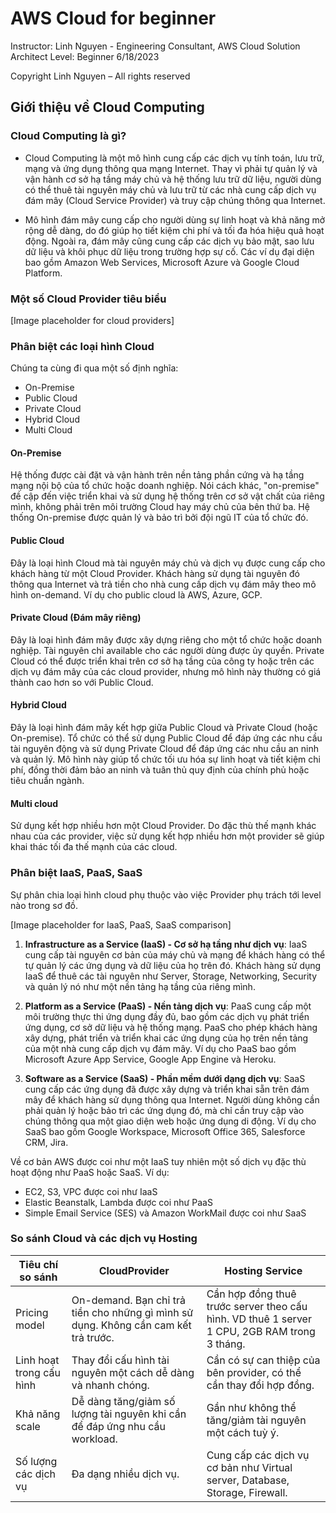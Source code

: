# AWS Cloud for beginner

Instructor: Linh Nguyen - Engineering Consultant, AWS Cloud Solution Architect
Level: Beginner
6/18/2023

Copyright Linh Nguyen – All rights reserved

## Giới thiệu về Cloud Computing

### Cloud Computing là gì?

- Cloud Computing là một mô hình cung cấp các dịch vụ tính toán, lưu trữ, mạng và ứng dụng thông qua mạng Internet. Thay vì phải tự quản lý và vận hành cơ sở hạ tầng máy chủ và hệ thống lưu trữ dữ liệu, người dùng có thể thuê tài nguyên máy chủ và lưu trữ từ các nhà cung cấp dịch vụ đám mây (Cloud Service Provider) và truy cập chúng thông qua Internet.

- Mô hình đám mây cung cấp cho người dùng sự linh hoạt và khả năng mở rộng dễ dàng, do đó giúp họ tiết kiệm chi phí và tối đa hóa hiệu quả hoạt động. Ngoài ra, đám mây cũng cung cấp các dịch vụ bảo mật, sao lưu dữ liệu và khôi phục dữ liệu trong trường hợp sự cố. Các ví dụ đại diện bao gồm Amazon Web Services, Microsoft Azure và Google Cloud Platform.

### Một số Cloud Provider tiêu biểu

[Image placeholder for cloud providers]

### Phân biệt các loại hình Cloud

Chúng ta cùng đi qua một số định nghĩa:
- On-Premise
- Public Cloud
- Private Cloud
- Hybrid Cloud
- Multi Cloud

#### On-Premise
Hệ thống được cài đặt và vận hành trên nền tảng phần cứng và hạ tầng mạng nội bộ của tổ chức hoặc doanh nghiệp. Nói cách khác, "on-premise" đề cập đến việc triển khai và sử dụng hệ thống trên cơ sở vật chất của riêng mình, không phải trên môi trường Cloud hay máy chủ của bên thứ ba. Hệ thống On-premise được quản lý và bảo trì bởi đội ngũ IT của tổ chức đó.

#### Public Cloud
Đây là loại hình Cloud mà tài nguyên máy chủ và dịch vụ được cung cấp cho khách hàng từ một Cloud Provider. Khách hàng sử dụng tài nguyên đó thông qua Internet và trả tiền cho nhà cung cấp dịch vụ đám mây theo mô hình on-demand. Ví dụ cho public cloud là AWS, Azure, GCP.

#### Private Cloud (Đám mây riêng)
Đây là loại hình đám mây được xây dựng riêng cho một tổ chức hoặc doanh nghiệp. Tài nguyên chỉ available cho các người dùng được ủy quyền. Private Cloud có thể được triển khai trên cơ sở hạ tầng của công ty hoặc trên các dịch vụ đám mây của các cloud provider, nhưng mô hình này thường có giá thành cao hơn so với Public Cloud.

#### Hybrid Cloud
Đây là loại hình đám mây kết hợp giữa Public Cloud và Private Cloud (hoặc On-premise). Tổ chức có thể sử dụng Public Cloud để đáp ứng các nhu cầu tài nguyên động và sử dụng Private Cloud để đáp ứng các nhu cầu an ninh và quản lý. Mô hình này giúp tổ chức tối ưu hóa sự linh hoạt và tiết kiệm chi phí, đồng thời đảm bảo an ninh và tuân thủ quy định của chính phủ hoặc tiêu chuẩn ngành.

#### Multi cloud
Sử dụng kết hợp nhiều hơn một Cloud Provider. Do đặc thù thế mạnh khác nhau của các provider, việc sử dụng kết hợp nhiều hơn một provider sẽ giúp khai thác tối đa thế mạnh của các cloud.

### Phân biệt IaaS, PaaS, SaaS

Sự phân chia loại hình cloud phụ thuộc vào việc Provider phụ trách tới level nào trong sơ đồ.

[Image placeholder for IaaS, PaaS, SaaS comparison]

1. **Infrastructure as a Service (IaaS) - Cơ sở hạ tầng như dịch vụ**: IaaS cung cấp tài nguyên cơ bản của máy chủ và mạng để khách hàng có thể tự quản lý các ứng dụng và dữ liệu của họ trên đó. Khách hàng sử dụng IaaS để thuê các tài nguyên như Server, Storage, Networking, Security và quản lý nó như một nền tảng hạ tầng của riêng mình.

2. **Platform as a Service (PaaS) - Nền tảng dịch vụ**: PaaS cung cấp một môi trường thực thi ứng dụng đầy đủ, bao gồm các dịch vụ phát triển ứng dụng, cơ sở dữ liệu và hệ thống mạng. PaaS cho phép khách hàng xây dựng, phát triển và triển khai các ứng dụng của họ trên nền tảng của một nhà cung cấp dịch vụ đám mây. Ví dụ cho PaaS bao gồm Microsoft Azure App Service, Google App Engine và Heroku.

3. **Software as a Service (SaaS) - Phần mềm dưới dạng dịch vụ**: SaaS cung cấp các ứng dụng đã được xây dựng và triển khai sẵn trên đám mây để khách hàng sử dụng thông qua Internet. Người dùng không cần phải quản lý hoặc bảo trì các ứng dụng đó, mà chỉ cần truy cập vào chúng thông qua một giao diện web hoặc ứng dụng di động. Ví dụ cho SaaS bao gồm Google Workspace, Microsoft Office 365, Salesforce CRM, Jira.

Về cơ bản AWS được coi như một IaaS tuy nhiên một số dịch vụ đặc thù hoạt động như PaaS hoặc SaaS. Ví dụ:
- EC2, S3, VPC được coi như IaaS
- Elastic Beanstalk, Lambda được coi như PaaS
- Simple Email Service (SES) và Amazon WorkMail được coi như SaaS

### So sánh Cloud và các dịch vụ Hosting

| Tiêu chí so sánh | CloudProvider | Hosting Service |
|-------------------|---------------|-----------------|
| Pricing model | On-demand. Bạn chỉ trả tiền cho những gì mình sử dụng. Không cần cam kết trả trước. | Cần hợp đồng thuê trước server theo cấu hình. VD thuê 1 server 1 CPU, 2GB RAM trong 3 tháng. |
| Linh hoạt trong cấu hình | Thay đổi cấu hình tài nguyên một cách dễ dàng và nhanh chóng. | Cần có sự can thiệp của bên provider, có thể cần thay đổi hợp đồng. |
| Khả năng scale | Dễ dàng tăng/giảm số lượng tài nguyên khi cần để đáp ứng nhu cầu workload. | Gần như không thể tăng/giảm tài nguyên một cách tuỳ ý. |
| Số lượng các dịch vụ | Đa dạng nhiều dịch vụ. | Cung cấp các dịch vụ cơ bản như Virtual server, Database, Storage, Firewall. |
